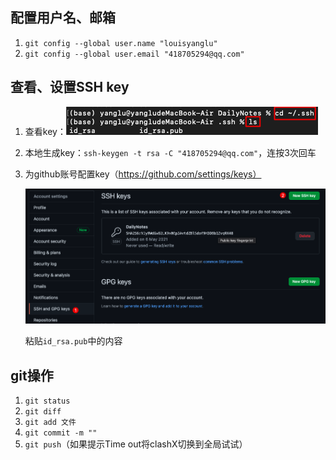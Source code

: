 ## 配置用户名、邮箱

1.  `git config --global user.name "louisyanglu"`
2.  `git config --global user.email "418705294@qq.com"`

## 查看、设置SSH key

1.  查看key：![image-20210506231503468](https://raw.githubusercontent.com/louisyanglu/TyporaImages/master/20210506231612.png)

2.  本地生成key：`ssh-keygen -t rsa -C "418705294@qq.com"`，连按3次回车

3.  为github账号配置key（https://github.com/settings/keys）

    ![image-20210506232023790](https://raw.githubusercontent.com/louisyanglu/TyporaImages/master/20210506232028.png)

    粘贴`id_rsa.pub`中的内容

## git操作

1.  `git status`
2.  `git diff`
3.  `git add 文件`
4.  `git commit -m ""`
5.  `git push`（如果提示Time out将clashX切换到全局试试）

